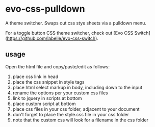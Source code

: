 # evo-css-pulldown
A theme switcher. Swaps out css stye sheets via a pulldown menu.

For a toggle button CSS theme switcher, check out [Evo CSS Switch] (https://github.com/labelle/evo-css-switch).

## usage

Open the html file and copy/paste/edit as follows:
1. place css link in head
2. place the css snippet in style tags
3. place html select markup in body, including down to the input
4. rename the options per your custom css files
5. link to jquery in scripts at bottom
6. place custom script at bottom
7. place css files in your css folder, adjacent to your document
8. don't forget to place the style.css file in your css folder
9. note that the custom css will look for a filename in the css folder

